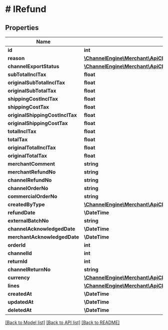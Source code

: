 # # IRefund

## Properties

Name | Type | Description | Notes
------------ | ------------- | ------------- | -------------
**id** | **int** |  | [optional]
**reason** | [**\ChannelEngine\Merchant\ApiClient\Model\RefundReason**](RefundReason.md) |  | [optional]
**channelExportStatus** | [**\ChannelEngine\Merchant\ApiClient\Model\ModuleChannelExportStatus**](ModuleChannelExportStatus.md) |  | [optional]
**subTotalInclTax** | **float** |  | [optional]
**originalSubTotalInclTax** | **float** |  | [optional]
**originalSubTotalTax** | **float** |  | [optional]
**shippingCostInclTax** | **float** |  | [optional]
**shippingCostTax** | **float** |  | [optional]
**originalShippingCostInclTax** | **float** |  | [optional]
**originalShippingCostTax** | **float** |  | [optional]
**totalInclTax** | **float** |  | [optional]
**totalTax** | **float** |  | [optional]
**originalTotalInclTax** | **float** |  | [optional]
**originalTotalTax** | **float** |  | [optional]
**merchantComment** | **string** |  | [optional]
**merchantRefundNo** | **string** |  | [optional]
**channelRefundNo** | **string** |  | [optional]
**channelOrderNo** | **string** |  | [optional]
**commercialOrderNo** | **string** |  | [optional]
**createdByType** | [**\ChannelEngine\Merchant\ApiClient\Model\CreatedByType**](CreatedByType.md) |  | [optional]
**refundDate** | **\DateTime** |  | [optional]
**externalBatchNo** | **string** |  | [optional]
**channelAcknowledgedDate** | **\DateTime** |  | [optional]
**merchantAcknowledgedDate** | **\DateTime** |  | [optional]
**orderId** | **int** |  | [optional]
**channelId** | **int** |  | [optional]
**returnId** | **int** |  | [optional]
**channelReturnNo** | **string** |  | [optional]
**currency** | [**\ChannelEngine\Merchant\ApiClient\Model\IRefundCurrency**](IRefundCurrency.md) |  | [optional]
**lines** | [**\ChannelEngine\Merchant\ApiClient\Model\IRefundLine[]**](IRefundLine.md) |  | [optional]
**createdAt** | **\DateTime** |  | [optional]
**updatedAt** | **\DateTime** |  | [optional]
**deletedAt** | **\DateTime** |  | [optional]

[[Back to Model list]](../../README.md#models) [[Back to API list]](../../README.md#endpoints) [[Back to README]](../../README.md)
